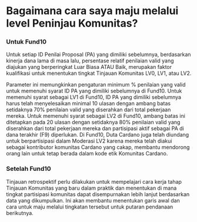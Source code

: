 # **Bagaimana cara saya maju melalui level Peninjau Komunitas?**

### **Untuk Fund10**

Untuk setiap ID Penilai Proposal (PA) yang dimiliki sebelumnya, berdasarkan kinerja dana lama di masa lalu, persentase relatif penilaian valid yang diajukan yang berperingkat Luar Biasa ATAU Baik, merupakan faktor kualifikasi untuk menentukan tingkat Tinjauan Komunitas LV0, LV1, atau LV2.

Parameter ini memungkinkan pengaturan minimum % penilaian yang valid untuk memenuhi syarat ID PA yang dimiliki sebelumnya di Fund10. Untuk memenuhi syarat sebagai LV1 di Fund10, ID PA yang dimiliki sebelumnya harus telah menyelesaikan minimal 10 ulasan dengan ambang batas setidaknya 70% penilaian valid yang diserahkan dari total pekerjaan mereka. Untuk memenuhi syarat sebagai LV2 di Fund10, ambang batas ini ditetapkan pada 20 ulasan dengan setidaknya 80% penilaian valid yang diserahkan dari total pekerjaan mereka dan partisipasi aktif sebagai PA di dana terakhir (F9) diperlukan. Di Fund10, Duta Cardano juga telah diundang untuk berpartisipasi dalam Moderasi LV2 karena mereka telah diakui sebagai kontributor komunitas Cardano yang cakap, membantu mendorong orang lain untuk tetap berada dalam kode etik Komunitas Cardano.

### **Setelah Fund10**

Tinjauan retrospektif perlu dilakukan untuk mempelajari cara kerja tahap Tinjauan Komunitas yang baru dalam praktik dan menentukan di mana tingkat partisipasi komunitas dapat disempurnakan lebih lanjut berdasarkan data yang dikumpulkan. Ini akan membantu menentukan garis awal dan cara untuk maju melalui tingkatan tersebut untuk putaran pendanaan berikutnya.
